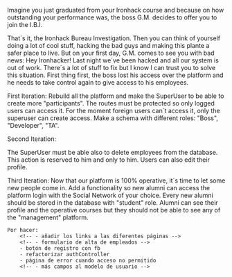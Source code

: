 Imagine you just graduated from your Ironhack course and because on how outstanding your performance was,
the boss G.M. decides to offer you to join the I.B.I.

That´s it, the Ironhack Bureau Investigation. Then you can think of yourself doing a lot of cool stuff, hacking the bad guys and making this plante a safer place to live. But on your first day, G.M. comes to see you with bad news: Hey Ironhacker! Last night we´ve been hacked and all our system is out of work. There´s a lot of stuff to fix but I know I can trust you to solve this situation.
First thing first, the boss lost his access over the platform and he needs to take control again to give access to his employees.

First Iteration:
  Rebuild all the platform and make the SuperUser to be able to create more "participants". The routes must be protected so only logged users can access it. For the moment foreign users can´t access it, only the superuser can create access.
  Make a schema with different roles: "Boss", "Developer", "TA".

Second Iteration:

  The SuperUser must be able also to delete employees from the database. This action is reserved to him and only to him. Users can also edit their profile.

  Third Iteration:
    Now that our platform is 100% operative, it´s time to let some new people come in.
    Add a functionality so new alumni can access the platform login with the Social Network of your choice. Every new alumni should be stored in the database with "student" role.
    Alumni can see their profile and the operative courses but they should not be able to see any of the "management" platform.


    Por hacer:
        <!-- - añadir los links a las diferentes páginas -->
        <!-- - formulario de alta de empleados -->
        - botón de registro con fb
        - refactorizar authController
        - página de error cuando acceso no permitido
        <!-- - más campos al modelo de usuario -->
